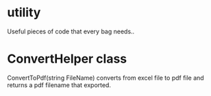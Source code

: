 # utility
Useful pieces of code that every bag needs..

# ConvertHelper class
ConvertToPdf(string FileName) converts from excel file to pdf file and returns a pdf filename that exported.

